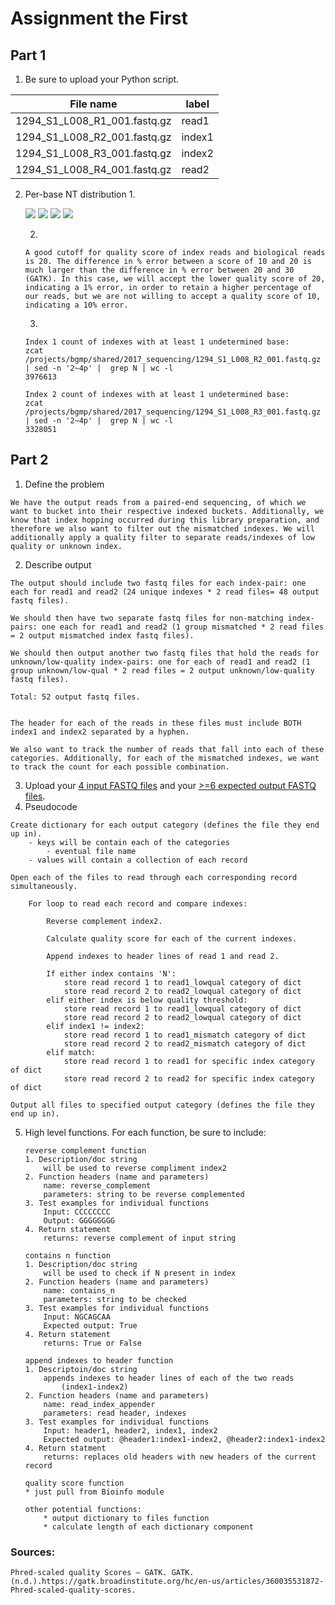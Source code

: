 # Assignment the First

## Part 1
1. Be sure to upload your Python script.

| File name | label |
|---|---|
| 1294_S1_L008_R1_001.fastq.gz | read1 |
| 1294_S1_L008_R2_001.fastq.gz | index1 |
| 1294_S1_L008_R3_001.fastq.gz | index2 |
| 1294_S1_L008_R4_001.fastq.gz | read2 |

2. Per-base NT distribution
    1. 
    <p>
    <img src="I1_histogram.png"/>
    <img src="I2_histogram.png"/>
    <img src="R1_histogram.png"/>
    <img src="R2_histogram.png"/>
    </p>
    
    2. 
    ```
    A good cutoff for quality score of index reads and biological reads is 20. The difference in % error between a score of 10 and 20 is much larger than the difference in % error between 20 and 30 (GATK). In this case, we will accept the lower quality score of 20, indicating a 1% error, in order to retain a higher percentage of our reads, but we are not willing to accept a quality score of 10, indicating a 10% error.
    ```
    3. 
    ```
    Index 1 count of indexes with at least 1 undetermined base:
    zcat /projects/bgmp/shared/2017_sequencing/1294_S1_L008_R2_001.fastq.gz | sed -n '2~4p' |  grep N | wc -l
    3976613
    ```
    ```
    Index 2 count of indexes with at least 1 undetermined base:
    zcat /projects/bgmp/shared/2017_sequencing/1294_S1_L008_R3_001.fastq.gz | sed -n '2~4p' |  grep N | wc -l
    3328051
    ```


    
## Part 2
1. Define the problem
```
We have the output reads from a paired-end sequencing, of which we want to bucket into their respective indexed buckets. Additionally, we know that index hopping occurred during this library preparation, and therefore we also want to filter out the mismatched indexes. We will additionally apply a quality filter to separate reads/indexes of low quality or unknown index.
```
2. Describe output
```
The output should include two fastq files for each index-pair: one each for read1 and read2 (24 unique indexes * 2 read files= 48 output fastq files). 

We should then have two separate fastq files for non-matching index-pairs: one each for read1 and read2 (1 group mismatched * 2 read files = 2 output mismatched index fastq files). 

We should then output another two fastq files that hold the reads for unknown/low-quality index-pairs: one for each of read1 and read2 (1 group unknown/low-qual * 2 read files = 2 output unknown/low-quality fastq files). 

Total: 52 output fastq files.


The header for each of the reads in these files must include BOTH index1 and index2 separated by a hyphen.

We also want to track the number of reads that fall into each of these categories. Additionally, for each of the mismatched indexes, we want to track the count for each possible combination. 
```
3. Upload your [4 input FASTQ files](../TEST-input_FASTQ) and your [>=6 expected output FASTQ files](../TEST-output_FASTQ).
4. Pseudocode
```
Create dictionary for each output category (defines the file they end up in).
    - keys will be contain each of the categories
        - eventual file name
    - values will contain a collection of each record

Open each of the files to read through each corresponding record simultaneously.

    For loop to read each record and compare indexes:
        
        Reverse complement index2.
        
        Calculate quality score for each of the current indexes.

        Append indexes to header lines of read 1 and read 2.

        If either index contains 'N':
            store read record 1 to read1_lowqual category of dict
            store read record 2 to read2_lowqual category of dict
        elif either index is below quality threshold:
            store read record 1 to read1_lowqual category of dict
            store read record 2 to read2_lowqual category of dict
        elif index1 != index2:
            store read record 1 to read1_mismatch category of dict
            store read record 2 to read2_mismatch category of dict
        elif match:
            store read record 1 to read1 for specific index category of dict
            store read record 2 to read2 for specific index category of dict

Output all files to specified output category (defines the file they end up in).

```
5. High level functions. For each function, be sure to include:
    ```
    reverse complement function
    1. Description/doc string
        will be used to reverse compliment index2
    2. Function headers (name and parameters)
        name: reverse_complement
        parameters: string to be reverse complemented
    3. Test examples for individual functions
        Input: CCCCCCCC
        Output: GGGGGGGG
    4. Return statement
        returns: reverse complement of input string
    ```
    ```
    contains n function
    1. Description/doc string
        will be used to check if N present in index
    2. Function headers (name and parameters)
        name: contains_n
        parameters: string to be checked
    3. Test examples for individual functions
        Input: NGCAGCAA
        Expected output: True
    4. Return statement
        returns: True or False
    ```
    ```
    append indexes to header function
    1. Descriptoin/doc string
        appends indexes to header lines of each of the two reads
            (index1-index2)
    2. Function headers (name and parameters)
        name: read_index_appender
        parameters: read header, indexes
    3. Test examples for individual functions
        Input: header1, header2, index1, index2
        Expected output: @header1:index1-index2, @header2:index1-index2
    4. Return statment
        returns: replaces old headers with new headers of the current record
    ```
    ```
    quality score function
    * just pull from Bioinfo module 
    ```
    ```
    other potential functions:
        * output dictionary to files function
        * calculate length of each dictionary component

    ```

### Sources:
```
Phred-scaled quality Scores – GATK. GATK. (n.d.).https://gatk.broadinstitute.org/hc/en-us/articles/360035531872-Phred-scaled-quality-scores. 
```